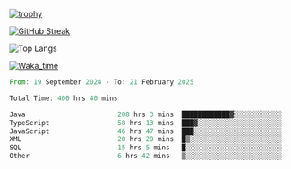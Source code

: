 <!--
**ren-joey/ren-joey** is a ✨ _special_ ✨ repository because its `README.md` (this file) appears on your GitHub profile.

Here are some ideas to get you started:

- 🔭 I’m currently working on ...
- 🌱 I’m currently learning ...
- 👯 I’m looking to collaborate on ...
- 🤔 I’m looking for help with ...
- 💬 Ask me about ...
- 📫 How to reach me: ...
- 😄 Pronouns: ...
- ⚡ Fun fact: ...
-->

[![trophy](https://github-profile-trophy.vercel.app/?username=ren-joey&theme=darkhub&column=5)](https://github.com/ren-joey)

[![GitHub Streak](https://streak-stats.demolab.com/?user=ren-joey&theme=dark)](https://github.com/ren-joey)

![Top Langs](https://github-readme-stats.vercel.app/api/top-langs?username=ren-joey&show_icons=true&layout=compact&locale=en&hide=html,CSS,scss,Pug,Twig&theme=dark)

[![Waka_time](https://github-readme-stats.vercel.app/api/wakatime?username=joeyren&theme=dark)](https://github.com/ren-joey)

<!--START_SECTION:waka-->

```rust
From: 19 September 2024 - To: 21 February 2025

Total Time: 400 hrs 40 mins

Java                       208 hrs 3 mins  ████████████▓░░░░░░░░░░░░   51.07 %
TypeScript                 58 hrs 13 mins  ███▓░░░░░░░░░░░░░░░░░░░░░   14.29 %
JavaScript                 46 hrs 47 mins  ███░░░░░░░░░░░░░░░░░░░░░░   11.48 %
XML                        20 hrs 29 mins  █▒░░░░░░░░░░░░░░░░░░░░░░░   05.03 %
SQL                        15 hrs 5 mins   █░░░░░░░░░░░░░░░░░░░░░░░░   03.71 %
Other                      6 hrs 42 mins   ▒░░░░░░░░░░░░░░░░░░░░░░░░   01.65 %
```

<!--END_SECTION:waka-->
